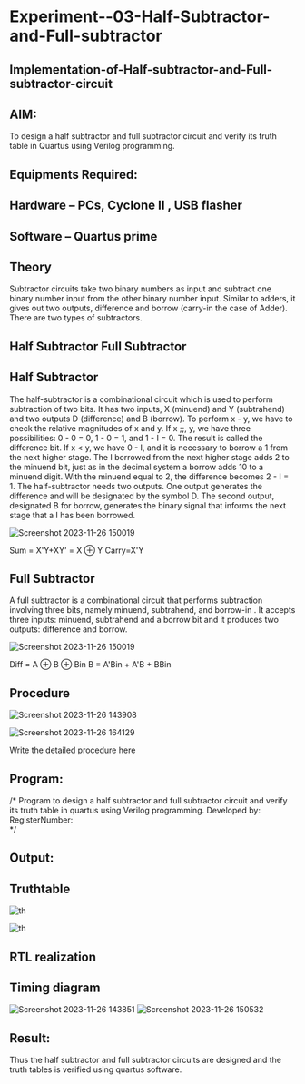 # Experiment--03-Half-Subtractor-and-Full-subtractor
## Implementation-of-Half-subtractor-and-Full-subtractor-circuit
## AIM:
To design a half subtractor and full subtractor circuit and verify its truth table in Quartus using Verilog programming.

## Equipments Required:
## Hardware – PCs, Cyclone II , USB flasher
## Software – Quartus prime
## Theory
Subtractor circuits take two binary numbers as input and subtract one binary number input from the other binary number input. Similar to adders, it gives out two outputs, difference and borrow (carry-in the case of Adder). There are two types of subtractors.

## Half Subtractor Full Subtractor
## Half Subtractor
The half-subtractor is a combinational circuit which is used to perform subtraction of two bits. It has two inputs, X (minuend) and Y (subtrahend) and two outputs D (difference) and B (borrow). To perform x - y, we have to check the relative magnitudes of x and y. If x ;;, y, we have three possibilities: 0 - 0 = 0, 1 - 0 = 1, and 1 - I = 0. The result is called the difference bit. If x < y, we have 0 - I, and it is necessary to borrow a 1 from the next higher stage. The I borrowed from the next higher stage adds 2 to the minuend bit, just as in the decimal system a borrow adds 10 to a minuend digit. With the minuend equal to 2, the difference becomes 2 - I = 1. The half-subtractor needs two outputs. One output generates the difference and will be designated by the symbol D. The second output, designated B for borrow, generates the binary signal that informs the next stage that a I has been borrowed.

![Screenshot 2023-11-26 150019](https://github.com/Mohanraj2006/Experiment--03-Half-Subtractor-and-Full-subtractor/assets/152195759/7c46ebbd-1ba8-4484-9c2a-1debe889c039)

Sum = X'Y+XY' = X ⊕ Y
Carry=X'Y

## Full Subtractor
A full subtractor is a combinational circuit that performs subtraction involving three bits, namely minuend, subtrahend, and borrow-in . It accepts three inputs: minuend, subtrahend and a borrow bit and it produces two outputs: difference and borrow. 

![Screenshot 2023-11-26 150019](https://github.com/Mohanraj2006/Experiment--03-Half-Subtractor-and-Full-subtractor/assets/152195759/a4a8b32a-4808-4583-8ac5-4994aaa9675a)

Diff = A ⊕ B ⊕ Bin B = A'Bin + A'B + BBin

## Procedure
![Screenshot 2023-11-26 143908](https://github.com/Mohanraj2006/Experiment--03-Half-Subtractor-and-Full-subtractor/assets/152195759/86a6b008-7d49-4f35-80cb-99f4a045ef27)

![Screenshot 2023-11-26 164129](https://github.com/Mohanraj2006/Experiment--03-Half-Subtractor-and-Full-subtractor/assets/152195759/a117f04f-650b-4335-95ff-20a9622b98bf)

Write the detailed procedure here 


## Program:
/*
Program to design a half subtractor and full subtractor circuit and verify its truth table in quartus using Verilog programming.
Developed by: 
RegisterNumber:  
*/

## Output:

## Truthtable
![th](https://github.com/Mohanraj2006/Experiment--03-Half-Subtractor-and-Full-subtractor/assets/152195759/d35376bb-5426-4b85-84aa-3ea02326938e)

![th](https://github.com/Mohanraj2006/Experiment--03-Half-Subtractor-and-Full-subtractor/assets/152195759/bf8edecd-0ade-4af5-a7a8-97e8a8a6ff89)


##  RTL realization


## Timing diagram 
![Screenshot 2023-11-26 143851](https://github.com/Mohanraj2006/Experiment--03-Half-Subtractor-and-Full-subtractor/assets/152195759/0cfe7a77-1ae7-4411-bf76-2a1180890e80)
![Screenshot 2023-11-26 150532](https://github.com/Mohanraj2006/Experiment--03-Half-Subtractor-and-Full-subtractor/assets/152195759/c9e94982-f214-4683-877c-880df06f2de7)

## Result:
Thus the half subtractor and full subtractor circuits are designed and the truth tables is verified using quartus software.
